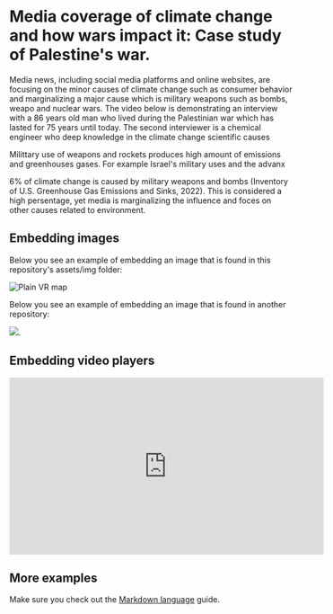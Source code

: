 
# Media coverage of climate change and how wars impact it: Case study of Palestine's war.

Media news, including social media platforms and online websites, are focusing on the minor causes of climate change such as consumer behavior and marginalizing a major cause which is military weapons such as bombs, weapo and nuclear wars.
The video below is demonstrating an interview with a 86 years old man who lived during the Palestinian war which has lasted for 75 years until today.
The second interviewer is a chemical engineer who deep knowledge in the climate change scientific causes

Milittary use of weapons and rockets produces high amount of emissions and greenhouses gases. For example Israel's military uses and the advanx

6% of climate change is caused by military weapons and bombs (Inventory of U.S. Greenhouse Gas Emissions and Sinks, 2022). This is considered a high persentage, yet media is marginalizing the influence and foces on other causes related to environment. 



## Embedding images
Below you see an example of embedding an image that is found in this repository's assets/img folder: 

![Plain VR map](assets/img/vr-map-plain.svg)

Below you see an example of embedding an image that is found in another repository:

![](https://khofstadter.com/assets/img/2005-04-01-khofstadter-painting-chien.jpg). 

## Embedding video players

<iframe width="560" height="315" src="https://www.youtube.com/embed/lfPJ7Tz4JGs" title="YouTube video player" frameborder="0" allow="accelerometer; autoplay; clipboard-write; encrypted-media; gyroscope; picture-in-picture" allowfullscreen></iframe>


## More examples

Make sure you check out the [Markdown language](https://guides.github.com/features/mastering-markdown/) guide. 


